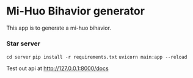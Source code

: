# Mi-Huo Bihavior generator

This app is to generate a mi-huo bihavior.

### Star server

`cd server`
`pip install -r requirements.txt`
`uvicorn main:app --reload`

Test out api at http://127.0.0.1:8000/docs
